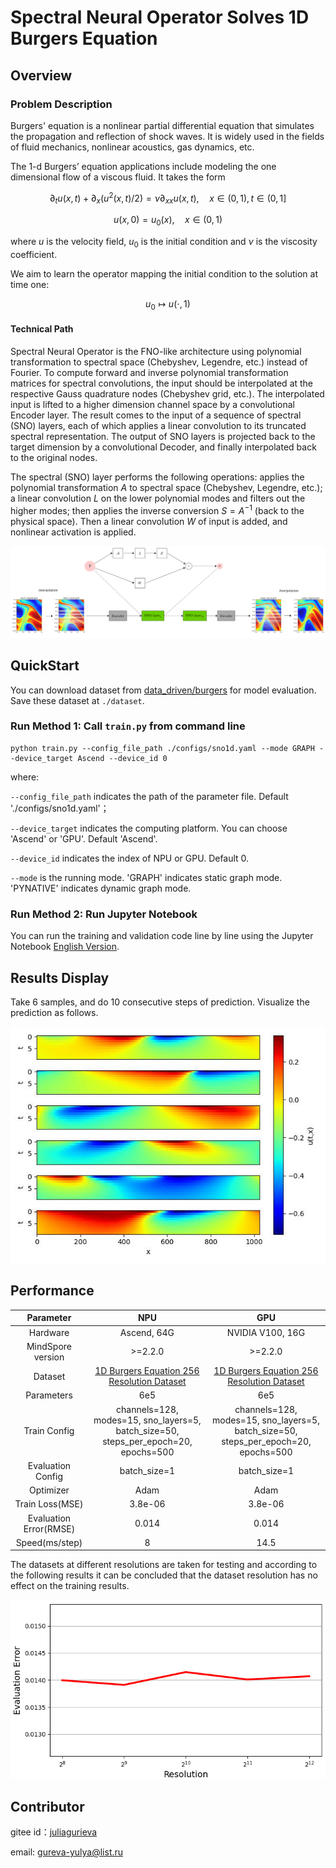 # Spectral Neural Operator Solves 1D Burgers Equation

## Overview

### Problem Description

Burgers' equation is a nonlinear partial differential equation that simulates the propagation and
reflection of shock waves. It is widely used in the fields of fluid mechanics, nonlinear acoustics,
gas dynamics, etc.

The 1-d Burgers’ equation applications include modeling the one dimensional flow of a viscous fluid.
It takes the form

$$
\partial_t u(x, t)+\partial_x (u^2(x, t)/2)=\nu \partial_{xx} u(x, t), \quad x \in(0,1), t \in(0, 1]
$$

$$
u(x, 0)=u_0(x), \quad x \in(0,1)
$$

where $u$ is the velocity field, $u_0$ is the initial condition and $\nu$ is the viscosity coefficient.

We aim to learn the operator mapping the initial condition to the solution at time one:

$$
u_0 \mapsto u(\cdot, 1)
$$

#### Technical Path

Spectral Neural Operator is the FNO-like architecture using polynomial transformation to spectral space (Chebyshev, Legendre, etc.) instead of Fourier.
To compute forward and inverse polynomial transformation matrices for spectral convolutions, the input should be interpolated at the respective Gauss quadrature nodes (Chebyshev grid, etc.).
The interpolated input is lifted to a higher dimension channel space by a convolutional Encoder layer. The result comes to the input of a sequence of spectral (SNO) layers, each of which applies a linear convolution to its truncated spectral representation. The output of SNO layers is projected back to the target dimension by a convolutional Decoder, and finally interpolated back to the original nodes.

The spectral (SNO) layer performs the following operations: applies the polynomial transformation $A$ to spectral space (Chebyshev, Legendre, etc.); a linear convolution $L$ on the lower polynomial modes and filters out the higher modes; then applies the inverse conversion $S={A}^{-1}$ (back to the physical space). Then a linear convolution $W$ of input is added, and nonlinear activation is applied.

![SNO structure](images/sno.png)

## QuickStart

You can download dataset from [data_driven/burgers](https://download.mindspore.cn/mindscience/mindflow/dataset/applications/data_driven/burgers/) for model evaluation. Save these dataset at `./dataset`.

### Run Method 1: Call `train.py` from command line

```shell
python train.py --config_file_path ./configs/sno1d.yaml --mode GRAPH --device_target Ascend --device_id 0
```

where:

`--config_file_path` indicates the path of the parameter file. Default './configs/sno1d.yaml'；

`--device_target` indicates the computing platform. You can choose 'Ascend' or 'GPU'. Default 'Ascend'.

`--device_id` indicates the index of NPU or GPU. Default 0.

`--mode` is the running mode. 'GRAPH' indicates static graph mode. 'PYNATIVE' indicates dynamic graph mode.

### Run Method 2: Run Jupyter Notebook

You can run the training and validation code line by line using the Jupyter Notebook [English Version](SNO1D.ipynb).

## Results Display

Take 6 samples, and do 10 consecutive steps of prediction. Visualize the prediction as follows.

![SNO Solves Burgers Equation](images/result.jpg)

## Performance

| Parameter               | NPU               | GPU                |
|:----------------------:|:--------------------------:|:---------------:|
| Hardware                | Ascend, 64G            | NVIDIA V100, 16G    |
| MindSpore version           | >=2.2.0                 | >=2.2.0                   |
| Dataset                  | [1D Burgers Equation 256 Resolution Dataset](https://download-mindspore.osinfra.cn/mindscience/mindflow/dataset/applications/data_driven/burgers/)      | [1D Burgers Equation 256 Resolution Dataset](https://download-mindspore.osinfra.cn/mindscience/mindflow/dataset/applications/data_driven/burgers/)                   |
| Parameters                  | 6e5                   | 6e5                   |
| Train Config                | channels=128, modes=15, sno_layers=5, batch_size=50, steps_per_epoch=20, epochs=500 | channels=128, modes=15, sno_layers=5, batch_size=50, steps_per_epoch=20, epochs=500 |
| Evaluation Config                | batch_size=1          | batch_size=1               |
| Optimizer                  | Adam                 | Adam                   |
| Train Loss(MSE)           | 3.8e-06                | 3.8e-06             |
| Evaluation Error(RMSE)          | 0.014               | 0.014             |
| Speed(ms/step)           | 8                  | 14.5               |

The datasets at different resolutions are taken for testing and according to the following results it can be concluded that the dataset resolution has no effect on the training results.

![SNO Solves Burgers Equation](images/resolution_test.png)

## Contributor

gitee id：[juliagurieva](https://gitee.com/JuliaGurieva)

email: gureva-yulya@list.ru
